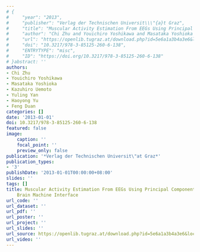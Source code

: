 ```yaml
---
# {
#     "year": "2013",
#     "publisher": "Verlag der Technischen Universit\\\"{a}t Graz",
#     "title": "Muscular Activity Estimation From EEGs Using Principal Component Analysis for Brain Machine Interface",
#     "author": "Chi Zhu and Youichiro Yoshikawa and Masataka Yoshioka and Kazuhiro Uemoto and Yuling Yan and Haoyong Yu and Feng Duan",
#     "url": "https://openlib.tugraz.at/download.php?id=5e6a1a3b4a3e6&location=medra",
#     "doi": "10.3217/978-3-85125-260-6-138",
#     "ENTRYTYPE": "misc",
#     "ID": "https://doi.org/10.3217/978-3-85125-260-6-138"
# }abstract: ''
authors:
- Chi Zhu
- Youichiro Yoshikawa
- Masataka Yoshioka
- Kazuhiro Uemoto
- Yuling Yan
- Haoyong Yu
- Feng Duan
categories: []
date: '2013-01-01'
doi: 10.3217/978-3-85125-260-6-138
featured: false
image:
    caption: ''
    focal_point: ''
    preview_only: false
publication: '*Verlag der Technischen Universit\"at Graz*'
publication_types:
- '3'
publishDate: '2013-01-01T00:00:00+08:00'
slides: ''
tags: []
title: Muscular Activity Estimation From EEGs Using Principal Component Analysis for
    Brain Machine Interface
url_code: ''
url_dataset: ''
url_pdf: ''
url_poster: ''
url_project: ''
url_slides: ''
url_source: https://openlib.tugraz.at/download.php?id=5e6a1a3b4a3e6&location=medra
url_video: ''
---
```

